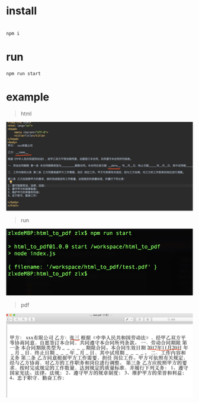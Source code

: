 # install
 
 ```$xslt

npm i

```

# run 

```$xslt
npm run start

```

# example

> html

![html](./image/WechatIMG1.jpeg)

> run

![html](./image/WechatIMG3.jpeg)

> pdf

![html](./image/WechatIMG2.jpeg)

